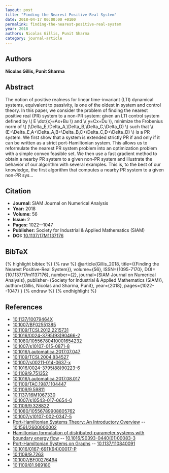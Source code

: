 ```yaml
---
layout: post
title: "Finding the Nearest Positive-Real System"
date: 2018-04-17 00:00:00 +0100
permalink: finding-the-nearest-positive-real-system
year: 2018
authors: Nicolas Gillis, Punit Sharma
category: journal-article
---
```

 
## Authors
**Nicolas Gillis, Punit Sharma**
 
## Abstract
The notion of positive realness for linear time-invariant (LTI) dynamical systems, equivalent to passivity, is one of the oldest in system and control theory. In this paper, we consider the problem of finding the nearest positive real (PR) system to a non-PR system: given an LTI control system defined by \\( E \dot{x}=Ax+Bu \\) and \\( y=Cx+Du \\), minimize the Frobenius norm of \\( (\Delta_E,\Delta_A,\Delta_B,\Delta_C,\Delta_D) \\) such that \\( (E+\Delta_E,A+\Delta_A,B+\Delta_B,C+\Delta_C,D+\Delta_D) \\) is a PR system. We first show that a system is extended strictly PR if and only if it can be written as a strict port-Hamiltonian system. This allows us to reformulate the nearest PR system problem into an optimization problem with a simple convex feasible set. We then use a fast gradient method to obtain a nearby PR system to a given non-PR system and illustrate the behavior of our algorithm with several examples. This is, to the best of our knowledge, the first algorithm that computes a nearby PR system to a given non-PR sys...
 
## Citation
- **Journal:** SIAM Journal on Numerical Analysis
- **Year:** 2018
- **Volume:** 56
- **Issue:** 2
- **Pages:** 1022--1047
- **Publisher:** Society for Industrial & Applied Mathematics (SIAM)
- **DOI:** [10.1137/17M1137176](https://doi.org/10.1137/17M1137176)
 
## BibTeX
{% highlight bibtex %}
{% raw %}
@article{Gillis_2018,
  title={{Finding the Nearest Positive-Real System}},
  volume={56},
  ISSN={1095-7170},
  DOI={10.1137/17m1137176},
  number={2},
  journal={SIAM Journal on Numerical Analysis},
  publisher={Society for Industrial & Applied Mathematics (SIAM)},
  author={Gillis, Nicolas and Sharma, Punit},
  year={2018},
  pages={1022--1047}
}
{% endraw %}
{% endhighlight %}
 
## References
- [10.1137/10079464X](https://doi.org/10.1137/10079464X)
- [10.1007/BF02551385](https://doi.org/10.1007/BF02551385)
- [10.1109/TCSI.2012.2215731](https://doi.org/10.1109/TCSI.2012.2215731)
- [10.1016/0024-3795(93)90466-2](https://doi.org/10.1016/0024-3795(93)90466-2)
- [10.1080/10556780410001654232](https://doi.org/10.1080/10556780410001654232)
- [10.1007/s10107-015-0871-8](https://doi.org/10.1007/s10107-015-0871-8)
- [10.1016/j.automatica.2017.07.047](https://doi.org/10.1016/j.automatica.2017.07.047)
- [10.1109/TCSI.2004.834527](https://doi.org/10.1109/TCSI.2004.834527)
- [10.1007/s00211-014-0637-x](https://doi.org/10.1007/s00211-014-0637-x)
- [10.1016/0024-3795(88)90223-6](https://doi.org/10.1016/0024-3795(88)90223-6)
- [10.1109/9.751352](https://doi.org/10.1109/9.751352)
- [10.1016/j.automatica.2017.08.017](https://doi.org/10.1016/j.automatica.2017.08.017)
- [10.1109/TAC.1987.1104447](https://doi.org/10.1109/TAC.1987.1104447)
- [10.1109/9.59811](https://doi.org/10.1109/9.59811)
- [10.1137/16M1067330](https://doi.org/10.1137/16M1067330)
- [10.1007/s10543-017-0654-0](https://doi.org/10.1007/s10543-017-0654-0)
- [10.1109/9.328822](https://doi.org/10.1109/9.328822)
- [10.1080/10556789908805762](https://doi.org/10.1080/10556789908805762)
- [10.1007/s10107-002-0347-5](https://doi.org/10.1007/s10107-002-0347-5)
- [Port-Hamiltonian Systems Theory: An Introductory Overview](port-hamiltonian-systems-theory-an-introductory-overview-journal) -- [10.1561/2600000002](https://doi.org/10.1561/2600000002)
- [Hamiltonian formulation of distributed-parameter systems with boundary energy flow](hamiltonian-formulation-of-distributed-parameter-systems-with-boundary-energy-flow) -- [10.1016/S0393-0440(01)00083-3](https://doi.org/10.1016/S0393-0440(01)00083-3)
- [Port-Hamiltonian Systems on Graphs](port-hamiltonian-systems-on-graphs) -- [10.1137/110840091](https://doi.org/10.1137/110840091)
- [10.1016/0167-6911(94)00017-P](https://doi.org/10.1016/0167-6911(94)00017-P)
- [10.1109/9.7263](https://doi.org/10.1109/9.7263)
- [10.1007/BF00276494](https://doi.org/10.1007/BF00276494)
- [10.1109/81.989180](https://doi.org/10.1109/81.989180)

